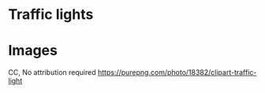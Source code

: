 # Traffic lights


# Images 
CC, No attribution required
https://purepng.com/photo/18382/clipart-traffic-light
